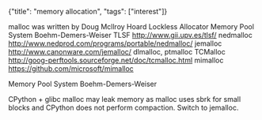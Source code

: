 {"title": "memory allocation", "tags": ["interest"]}

malloc was written by Doug Mcllroy
Hoard
Lockless Allocator
Memory Pool System
Boehm-Demers-Weiser
TLSF http://www.gii.upv.es/tlsf/
nedmalloc http://www.nedprod.com/programs/portable/nedmalloc/
jemalloc http://www.canonware.com/jemalloc/
dlmalloc, ptmalloc
TCMalloc http://goog-perftools.sourceforge.net/doc/tcmalloc.html
mimalloc https://github.com/microsoft/mimalloc

Memory Pool System
Boehm-Demers-Weiser

CPython + glibc malloc may leak memory as malloc uses sbrk for small blocks and
CPython does not perform compaction. Switch to jemalloc.


